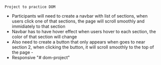                                                                      Project to practice DOM
- Participants will need to create a navbar with list of sections, when users click one of that sections, the page will scroll smoothly and immidiately to that section
- Navbar has to have hover effect when users hover to each section, the color of that section will change
- Also need to create a button that only appears when goes to near section 2, when clicking the button, it will scroll smoothly to the top of the page - 
- Responsive
"# dom-project" 
